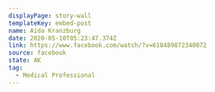 ```yaml
---
displayPage: story-wall
templateKey: embed-post
name: Aída Kranzburg
date: 2020-05-10T05:23:47.374Z
link: https://www.facebook.com/watch/?v=618489872340072
source: facebook
state: AK
tag:
  - Medical Professional
---
```

